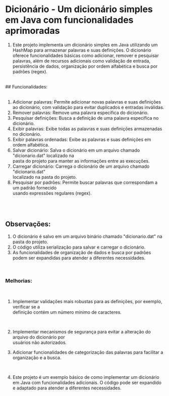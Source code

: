 # Dicionário - Um dicionário simples em Java com funcionalidades aprimoradas</br>

1. Este projeto implementa um dicionário simples em Java utilizando um HashMap para armazenar palavras e suas definições. O dicionário oferece funcionalidades básicas como adicionar, remover e pesquisar palavras, além de recursos adicionais como validação de entrada, persistência de dados, organização por ordem alfabética e busca por padrões (regex).</br>

</br>
## Funcionalidades:</br>
</br>

1. Adicionar palavras: Permite adicionar novas palavras e suas definições ao dicionário, com validação para evitar duplicados e entradas inválidas.</br>
2. Remover palavras: Remove uma palavra específica do dicionário.</br>
3. Pesquisar definições: Busca a definição de uma palavra específica no dicionário.</br>
4. Exibir palavras: Exibe todas as palavras e suas definições armazenadas no dicionário.</br>
5. Exibir palavras ordenadas: Exibe as palavras e suas definições em ordem alfabética.</br>
6. Salvar dicionário: Salva o dicionário em um arquivo chamado "dicionario.dat" localizado na</br> pasta do projeto para manter as informações entre as execuções.</br>
7. Carregar dicionário: Carrega o dicionário de um arquivo chamado "dicionario.dat" </br>localizado na pasta do projeto.</br>
8. Pesquisar por padrões: Permite buscar palavras que correspondam a um padrão fornecido </br>usando expressões regulares (regex).</br>
</br>

</br>

## Observações:</br>

1. O dicionário é salvo em um arquivo binário chamado "dicionario.dat" na pasta do projeto.</br>
2. O código utiliza serialização para salvar e carregar o dicionário.</br>
3. As funcionalidades de organização de dados e busca por padrões podem ser expandidas para atender a diferentes necessidades.
</br>

### Melhorias:</br>

</br>

1. Implementar validações mais robustas para as definições, por exemplo, verificar se a</br> definição contém um número mínimo de caracteres.</br>
</br>

2. Implementar mecanismos de segurança para evitar a alteração do arquivo do dicionário por</br> usuários não autorizados.</br>

3. Adicionar funcionalidades de categorização das palavras para facilitar a </br>organização e a busca.</br>
</br>

4. Este projeto é um exemplo básico de como implementar um dicionário em Java com funcionalidades adicionais. O código pode ser expandido e adaptado para atender a diferentes necessidades.
